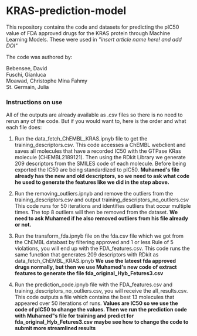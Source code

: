 # KRAS-prediction-model

This repository contains the code and datasets for predicting the pIC50 value of FDA approved drugs for the KRAS protein through Machine Learning Models.
These were used in *"insert article name here! and add DOI"*

The code was authored by:

Bebensee, David <br>
Fuschi, Gianluca <br>
Moawad, Christophe Mina Fahmy <br>
St. Germain, Julia <br>

### Instructions on use

All of the outputs are already available as .csv files so there is no need to rerun any of the code.
But if you would want to, here is the order and what each file does:

1. Run the data_fetch_ChEMBL_KRAS.ipnyb file to get the training_descriptors.csv.
   This code accesses a ChEMBL webclient and saves all molecules that have a recorded IC50 with the GTPase KRas molecule (CHEMBL2189121).
   Then using the RDkit Library we generate 209 descriptors from the SMILES code of each molecule.
   Before being exported the IC50 are being standardized to pIC50.
   **Muhamed's file already has the new and old descriptors, so we need to ask what code he used to generate the features like we did in the step above.**

3. Run the removing_outliers.ipnyb and remove the outliers from the training_descriptors.csv and output training_descriptors_no_outliers.csv
   This code runs for 50 iterations and identifies outliers that occur multiple times.
   The top 8 outliers will then be removed from the dataset.
   **We need to ask Muhamed if he also removed outliers from his file already or not.**

5. Run the transform_fda.ipnyb file on the fda.csv file which we got from the ChEMBL databast by filtering approved and 1 or less Rule of 5 violations,
   you will end up with the FDA_features.csv.
   This code runs the same function that generates 209 descriptors with RDkit as data_fetch_ChEMBL_KRAS.ipnyb
   **We use the lateest fda approved drugs normally, but then we use Muhamed's new code of extract features to generate the file fda_original_Hyb_Fetures3.csv**

7. Run the prediction_code.ipnyb file with the FDA_features.csv and training_descriptors_no_outliers.csv,
   you will receive the all_results.csv.
   This code outputs a file which contains the best 13 molecules that appeared over 50 iterations of runs.
   **Values are IC50 so we use the code of pIC50 to change the values. Then we run the prediction code with Muhamed"s file for training and predict for 
     fda_original_Hyb_Fetures3.csv**
   **maybe see how to change the code to submit more streamlined results**
